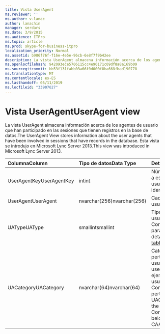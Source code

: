```yaml
---
title: Vista UserAgent
ms.reviewer: ''
ms.author: v-lanac
author: lanachin
manager: serdars
ms.date: 3/9/2015
ms.audience: ITPro
ms.topic: article
ms.prod: skype-for-business-itpro
localization_priority: Normal
ms.assetid: b986f76f-f16e-4e5e-96cb-6e8f7f9b42ee
description: La vista UserAgent almacena información acerca de los agentes de usuario que han participado en las sesiones que tienen registros en la base de datos. Esta vista se introdujo en Microsoft Lync Server 2013.
ms.openlocfilehash: 942093ece5706115cc4e90171c09df8a8a169b09
ms.sourcegitcommit: bb53f131fabb03a66f0d000f8ba668fbad190778
ms.translationtype: MT
ms.contentlocale: es-ES
ms.lasthandoff: 05/11/2019
ms.locfileid: "33907027"
---
```

# <a name="useragent-view"></a><span data-ttu-id="fecb9-104">Vista UserAgent</span><span class="sxs-lookup"><span data-stu-id="fecb9-104">UserAgent view</span></span>
 
<span data-ttu-id="fecb9-105">La vista UserAgent almacena información acerca de los agentes de usuario que han participado en las sesiones que tienen registros en la base de datos.</span><span class="sxs-lookup"><span data-stu-id="fecb9-105">The UserAgent View stores information about the user agents that have been involved in sessions that have records in the database.</span></span> <span data-ttu-id="fecb9-106">Esta vista se introdujo en Microsoft Lync Server 2013.</span><span class="sxs-lookup"><span data-stu-id="fecb9-106">This view was introduced in Microsoft Lync Server 2013.</span></span>
  
|<span data-ttu-id="fecb9-107">**Columna**</span><span class="sxs-lookup"><span data-stu-id="fecb9-107">**Column**</span></span>|<span data-ttu-id="fecb9-108">**Tipo de datos**</span><span class="sxs-lookup"><span data-stu-id="fecb9-108">**Data Type**</span></span>|<span data-ttu-id="fecb9-109">**Detalles**</span><span class="sxs-lookup"><span data-stu-id="fecb9-109">**Details**</span></span>|
|:-----|:-----|:-----|
|<span data-ttu-id="fecb9-110">UserAgentKey</span><span class="sxs-lookup"><span data-stu-id="fecb9-110">UserAgentKey</span></span>  <br/> |<span data-ttu-id="fecb9-111">int</span><span class="sxs-lookup"><span data-stu-id="fecb9-111">int</span></span>  <br/> |<span data-ttu-id="fecb9-112">Número único que identifica a este agente de usuario.</span><span class="sxs-lookup"><span data-stu-id="fecb9-112">Unique number identifying this user agent.</span></span>  <br/> |
|<span data-ttu-id="fecb9-113">UserAgent</span><span class="sxs-lookup"><span data-stu-id="fecb9-113">UserAgent</span></span>  <br/> |<span data-ttu-id="fecb9-114">nvarchar(256)</span><span class="sxs-lookup"><span data-stu-id="fecb9-114">nvarchar(256)</span></span>  <br/> |<span data-ttu-id="fecb9-115">Cadena de agente de usuario.</span><span class="sxs-lookup"><span data-stu-id="fecb9-115">User agent string.</span></span>  <br/> |
|<span data-ttu-id="fecb9-116">UAType</span><span class="sxs-lookup"><span data-stu-id="fecb9-116">UAType</span></span>  <br/> |<span data-ttu-id="fecb9-117">smallint</span><span class="sxs-lookup"><span data-stu-id="fecb9-117">smallint</span></span>  <br/> |<span data-ttu-id="fecb9-118">Tipo de agente de usuario.</span><span class="sxs-lookup"><span data-stu-id="fecb9-118">Type of user agent.</span></span> <span data-ttu-id="fecb9-119">Consulte la [tabla UserAgent](useragent.md) para obtener más detalles.</span><span class="sxs-lookup"><span data-stu-id="fecb9-119">See the [UserAgent table](useragent.md) for more details.</span></span> <br/> |
|<span data-ttu-id="fecb9-120">UACategory</span><span class="sxs-lookup"><span data-stu-id="fecb9-120">UACategory</span></span>  <br/> |<span data-ttu-id="fecb9-121">nvarchar(64)</span><span class="sxs-lookup"><span data-stu-id="fecb9-121">nvarchar(64)</span></span>  <br/> |<span data-ttu-id="fecb9-122">Categoría a la que pertenece el agente de usuario.</span><span class="sxs-lookup"><span data-stu-id="fecb9-122">Category that the user agent belongs to.</span></span> <span data-ttu-id="fecb9-123">Por ejemplo, el agente de usuario Conferencing_Attendant_1.0 pertenece a la CAA UACategory.</span><span class="sxs-lookup"><span data-stu-id="fecb9-123">For example, the user agent Conferencing_Attendant_1.0 belongs to the UACategory CAA.</span></span>  <br/> |
   

